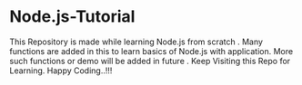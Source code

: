 # Node.js-Tutorial
This Repository is made while learning Node.js from scratch .
Many functions are added in this to learn  basics of Node.js with application.
More such functions or demo will be added in future .
Keep Visiting this Repo for Learning.
Happy Coding..!!!
